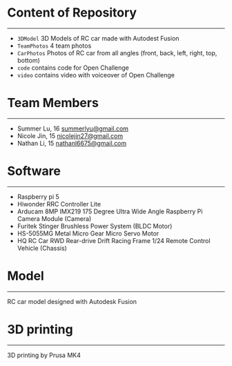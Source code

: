 # Content of Repository
---
- `3DModel` 3D Models of RC car made with Autodest Fusion
- `TeamPhotos` 4 team photos
- `CarPhotos` Photos of RC car from all angles (front, back, left, right, top, bottom)
- `code` contains code for Open Challenge 
- `video` contains video with voiceover of Open Challenge 

# Team Members
---
- Summer Lu, 16 summerlyu@gmail.com
- Nicole Jin, 15 nicolejin27@gmail.com
- Nathan Li, 15 nathanl6675@gmail.com



# Software
---
- Raspberry pi 5
- Hiwonder RRC Controller Lite
- Arducam 8MP IMX219 175 Degree Ultra Wide Angle Raspberry Pi Camera Module (Camera)
- Furitek Stinger Brushless Power System (BLDC Motor)
- HS-5055MG Metal Micro Gear Micro Servo Motor
- HQ RC Car RWD Rear-drive Drift Racing Frame 1/24 Remote Control Vehicle (Chassis)

# Model
---
  RC car model designed with Autodesk Fusion

# 3D printing
---
  3D printing by Prusa MK4
